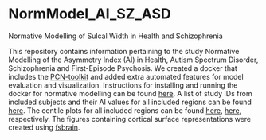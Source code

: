 # NormModel_AI_SZ_ASD
Normative Modelling of Sulcal Width in Health and Schizophrenia

This repository contains information pertaining to the study Normative Modelling of the Asymmetry Index (AI) in Health, Autism Spectrum Disorder, Schizophrenia and First-Episode Psychosis.
We created a docker that includes the [PCN-toolkit](https://pcntoolkit.readthedocs.io/en/latest/) and added extra automated features for model evaluation and visualization. 
Instructions for installing and running the docker for normative modelling can be found [here](https://github.com/iamjoostjanssen/NormModel_MorphoSim_SZ/blob/main/Docker_and_ReferenceModelling.txt). 
A list of study IDs from included subjects and their AI values for all included regions can be found [here](https://github.com/iamjoostjanssen/NormModel_SulcWidth_SZ/blob/main/Included_subjects_IDs.csv). 
The centile plots for all included regions can be found [here](https://github.com/iamjoostjanssen/NormModel_SulcWidth_SZ/tree/main/Normative_models_lh), 
[here](https://github.com/iamjoostjanssen/NormModel_SulcWidth_SZ/tree/main/Normative_models_rh), respectively. 
The figures containing cortical surface representations were created using [fsbrain](https://github.com/dfsp-spirit/fsbrain).
